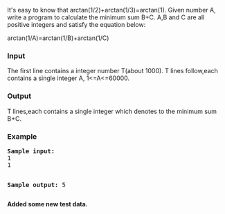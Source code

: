 <p>It's easy to know that arctan(1/2)+arctan(1/3)=arctan(1). Given number A,  write a program to calculate the minimum sum B+C. A,B and C are all positive integers and satisfy the equation below:</p>
<p>arctan(1/A)=arctan(1/B)+arctan(1/C)</p>
<h3>Input</h3>
<p>The first line contains a integer number T(about 1000). T lines follow,each contains a single integer A, 1&lt;=A&lt;=60000.</p>
<h3>Output</h3>
<p>T lines,each contains a single integer which denotes to the minimum sum B+C.</p>
<h3>Example</h3>
<pre><strong><tt>Sample input:</tt></strong>
1
1

<strong><tt>Sample output:</tt></strong>
5
</pre>
<p><strong>Added some new test data.</strong></p>